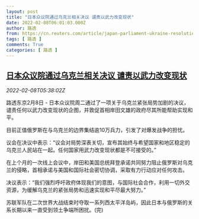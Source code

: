 ```yaml
---
layout: post
title: "日本众议院通过乌克兰相关决议 谴责以武力改变现状"
date: 2022-02-08T06:01:03.000Z
author: 路透
from: https://cn.reuters.com/article/japan-parliament-ukraine-resolution-0208-idCNKBS2KD0E0
tags: [ 路透 ]
comments: True
categories: [ 路透 ]
---
```

<!--1644300063000-->
[日本众议院通过乌克兰相关决议 谴责以武力改变现状](https://cn.reuters.com/article/japan-parliament-ukraine-resolution-0208-idCNKBS2KD0E0)
------

<div>
<div><i>2022-02-08T05:38:02Z</i></div><p>路透东京2月8日 - 日本众议院周二通过了一项关于乌克兰紧张局势加剧的决议，谴责任何以武力改变现状的企图，并敦促首相岸田文雄的政府尽其所能帮助实现和平。</p><p>目前正值俄罗斯在与乌克兰的边界集结逾10万兵力，引发了对爆发战争的担忧。</p><p>议会在决议中表示：“议会对局势深表关切，宣布其始终与希望国家和地区稳定的乌克兰人民站在一起。任何国家用武力改变现状都是不可接受的。”</p><p>在上个月的一次线上会议中，岸田和美国总统拜登承诺共同努力阻止俄罗斯对乌克兰的侵略，首相承诺与美国和国际社会密切协调，采取有力行动应对任何攻击。</p><p>决议表示：“我们强烈呼吁政府体现我们的意图，与国际社会合作，利用一切外交资源，为缓解乌克兰的紧张局势和迅速实现和平尽最大努力。”</p><p>苏联军队在二次世界大战结束时夺取一系列西太平洋岛屿，因此日本与俄罗斯的关系长期以来一直受到领土争端所困扰。(完)</p>
</div>
